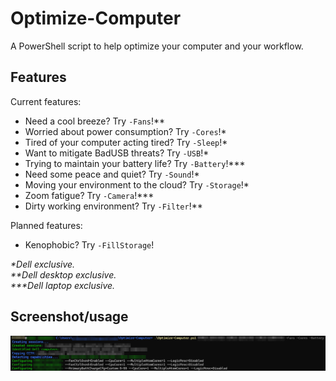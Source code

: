 # Optimize-Computer
A PowerShell script to help optimize your computer and your workflow.

## Features
Current features:
- Need a cool breeze? Try `-Fans`!**
- Worried about power consumption? Try `-Cores`!*
- Tired of your computer acting tired? Try `-Sleep`!*
- Want to mitigate BadUSB threats? Try `-USB`!*
- Trying to maintain your battery life? Try `-Battery`!***
- Need some peace and quiet? Try `-Sound`!*
- Moving your environment to the cloud? Try `-Storage`!*
- Zoom fatigue? Try `-Camera`!***
- Dirty working environment? Try `-Filter`!**

Planned features:
- Kenophobic? Try `-FillStorage`!

*\*Dell exclusive.*  
*\*\*Dell desktop exclusive.*  
*\*\*\*Dell laptop exclusive.*  

## Screenshot/usage
![Screenshot of script running](screenshot.png)